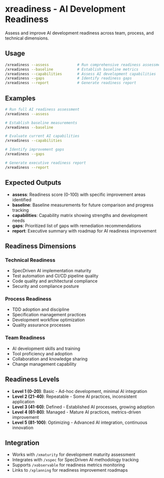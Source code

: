 # xreadiness - AI Development Readiness

Assess and improve AI development readiness across team, process, and technical dimensions.

## Usage

```bash
/xreadiness --assess             # Run comprehensive readiness assessment
/xreadiness --baseline           # Establish baseline metrics
/xreadiness --capabilities       # Assess AI development capabilities
/xreadiness --gaps               # Identify readiness gaps
/xreadiness --report             # Generate readiness report
```

## Examples

```bash
# Run full AI readiness assessment
/xreadiness --assess

# Establish baseline measurements
/xreadiness --baseline

# Evaluate current AI capabilities
/xreadiness --capabilities

# Identify improvement gaps
/xreadiness --gaps

# Generate executive readiness report
/xreadiness --report
```

## Expected Outputs

- **assess**: Readiness score (0-100) with specific improvement areas identified
- **baseline**: Baseline measurements for future comparison and progress tracking
- **capabilities**: Capability matrix showing strengths and development needs
- **gaps**: Prioritized list of gaps with remediation recommendations
- **report**: Executive summary with roadmap for AI readiness improvement

## Readiness Dimensions

### Technical Readiness
- SpecDriven AI implementation maturity
- Test automation and CI/CD pipeline quality
- Code quality and architectural compliance
- Security and compliance posture

### Process Readiness
- TDD adoption and discipline
- Specification management practices
- Development workflow optimization
- Quality assurance processes

### Team Readiness
- AI development skills and training
- Tool proficiency and adoption
- Collaboration and knowledge sharing
- Change management capability

## Readiness Levels

- **Level 1 (0-20)**: Basic - Ad-hoc development, minimal AI integration
- **Level 2 (21-40)**: Repeatable - Some AI practices, inconsistent application
- **Level 3 (41-60)**: Defined - Established AI processes, growing adoption
- **Level 4 (61-80)**: Managed - Mature AI practices, metrics-driven improvement
- **Level 5 (81-100)**: Optimizing - Advanced AI integration, continuous innovation

## Integration

- Works with `/xmaturity` for development maturity assessment
- Integrates with `/xspec` for SpecDriven AI methodology tracking
- Supports `/xobservable` for readiness metrics monitoring
- Links to `/xplanning` for readiness improvement roadmaps